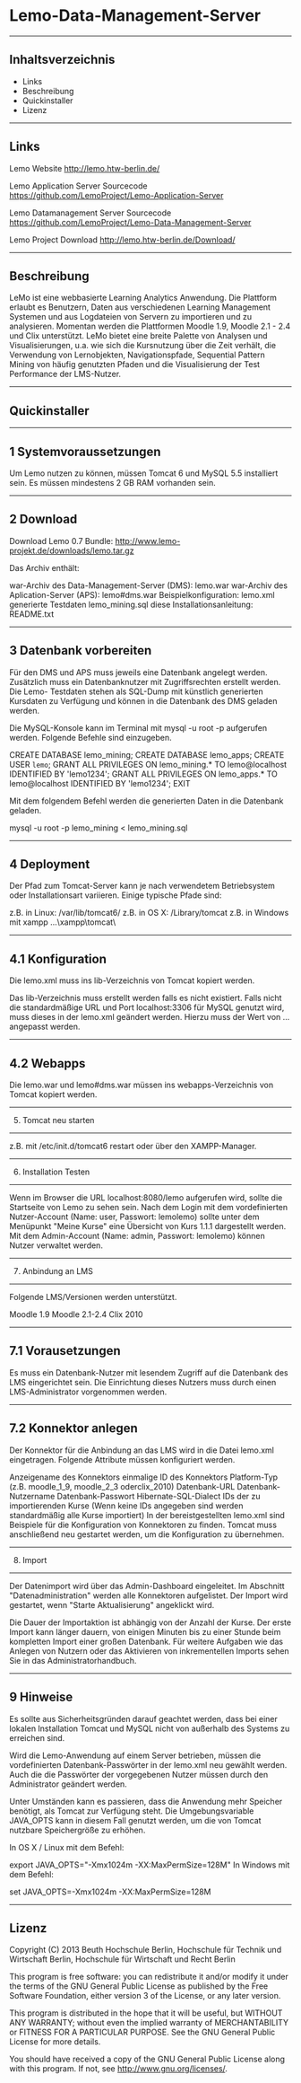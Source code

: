 Lemo-Data-Management-Server
===========================
--------------------------------------------------------------------------------
Inhaltsverzeichnis
--------------------------------------------------------------------------------
 - Links
 - Beschreibung
 - Quickinstaller
 - Lizenz

--------------------------------------------------------------------------------
Links
--------------------------------------------------------------------------------
Lemo Website
  http://lemo.htw-berlin.de/

Lemo Application Server Sourcecode
	https://github.com/LemoProject/Lemo-Application-Server

Lemo Datamanagement Server Sourcecode
	https://github.com/LemoProject/Lemo-Data-Management-Server

Lemo Project Download
	http://lemo.htw-berlin.de/Download/

--------------------------------------------------------------------------------
Beschreibung
--------------------------------------------------------------------------------
LeMo ist eine webbasierte Learning Analytics Anwendung. Die Plattform erlaubt
es Benutzern, Daten aus verschiedenen Learning Management Systemen und aus 
Logdateien von Servern zu importieren und zu analysieren. Momentan werden die 
Plattformen Moodle 1.9, Moodle 2.1 - 2.4 und Clix unterstützt. LeMo bietet eine 
breite Palette von Analysen und Visualisierungen, u.a. wie sich die
Kursnutzung über die Zeit verhält, die Verwendung von Lernobjekten,
Navigationspfade, Sequential Pattern Mining von häufig genutzten Pfaden und die
Visualisierung der Test Performance der LMS-Nutzer.

--------------------------------------------------------------------------------
Quickinstaller
--------------------------------------------------------------------------------
---------------------------------------
1 Systemvoraussetzungen
---------------------------------------
Um Lemo nutzen zu können, müssen Tomcat 6 und MySQL 5.5 installiert sein.
Es müssen mindestens 2 GB RAM vorhanden sein.

---------------------------------------
2 Download
---------------------------------------
Download Lemo 0.7 Bundle:
http://www.lemo-projekt.de/downloads/lemo.tar.gz

Das Archiv enthält:

war-Archiv des Data-Management-Server (DMS): lemo.war
war-Archiv des Aplication-Server (APS): lemo#dms.war
Beispielkonfiguration: lemo.xml
generierte Testdaten lemo_mining.sql
diese Installationsanleitung: README.txt

---------------------------------------
3 Datenbank vorbereiten
---------------------------------------
Für den DMS und APS muss jeweils eine Datenbank angelegt werden. Zusätzlich 
muss ein Datenbanknutzer mit Zugriffsrechten erstellt werden. Die Lemo-
Testdaten stehen als SQL-Dump mit künstlich generierten Kursdaten zu Verfügung
und können in die Datenbank des DMS geladen werden.

Die MySQL-Konsole kann im Terminal mit mysql -u root -p aufgerufen werden.
Folgende Befehle sind einzugeben.

CREATE DATABASE lemo_mining;
CREATE DATABASE lemo_apps;
CREATE USER `lemo`;
GRANT ALL PRIVILEGES ON lemo_mining.* TO
	lemo@localhost IDENTIFIED BY 'lemo1234';
GRANT ALL PRIVILEGES ON lemo_apps.* TO 
	lemo@localhost IDENTIFIED BY 'lemo1234';
EXIT

Mit dem folgendem Befehl werden die generierten Daten in die Datenbank geladen.

mysql -u root -p lemo_mining < lemo_mining.sql

---------------------------------------
4 Deployment
---------------------------------------
Der Pfad zum Tomcat-Server kann je nach verwendetem Betriebsystem oder 
Installationsart variieren. Einige typische Pfade sind:

z.B. in Linux: /var/lib/tomcat6/
z.B. in OS X: /Library/tomcat
z.B. in Windows mit xampp ...\xampp\tomcat\

-------------------
4.1 Konfiguration
-------------------
Die lemo.xml muss ins lib-Verzeichnis von Tomcat kopiert werden.

Das lib-Verzeichnis muss erstellt werden falls es nicht existiert.
Falls nicht die standardmäßige URL und Port localhost:3306 für MySQL genutzt
wird, muss dieses in der lemo.xml geändert werden. Hierzu muss der Wert von
<property name="hibernate.connection.url">...</property> angepasst werden.

-------------------
4.2 Webapps
-------------------
Die lemo.war und lemo#dms.war müssen ins webapps-Verzeichnis von Tomcat
kopiert werden.

---------------------------------------
5. Tomcat neu starten
---------------------------------------
z.B. mit /etc/init.d/tomcat6 restart oder über den XAMPP-Manager.

---------------------------------------
6. Installation Testen
---------------------------------------
Wenn im Browser die URL localhost:8080/lemo aufgerufen wird, sollte die
Startseite von Lemo zu sehen sein. Nach dem Login mit dem vordefinierten
Nutzer-Account (Name: user, Passwort: lemolemo) sollte unter dem Menüpunkt
"Meine Kurse" eine Übersicht von Kurs 1.1.1 dargestellt werden. Mit dem
Admin-Account (Name: admin, Passwort: lemolemo) können Nutzer verwaltet werden.

---------------------------------------
7. Anbindung an LMS
---------------------------------------
Folgende LMS/Versionen werden unterstützt.

Moodle 1.9
Moodle 2.1-2.4
Clix 2010

-------------------
7.1 Vorausetzungen
-------------------

Es muss ein Datenbank-Nutzer mit lesendem Zugriff auf die Datenbank des LMS
eingerichtet sein. Die Einrichtung dieses Nutzers muss durch einen
LMS-Administrator vorgenommen werden.

-------------------
7.2 Konnektor anlegen
-------------------
Der Konnektor für die Anbindung an das LMS wird in die Datei lemo.xml
eingetragen. Folgende Attribute müssen konfiguriert werden.

Anzeigename des Konnektors
einmalige ID des Konnektors
Platform-Typ (z.B. moodle_1_9, moodle_2_3 oderclix_2010)
Datenbank-URL
Datenbank-Nutzername
Datenbank-Passwort
Hibernate-SQL-Dialect
IDs der zu importierenden Kurse (Wenn keine IDs angegeben sind werden
standardmäßig alle Kurse importiert)
In der bereistgestellten lemo.xml sind Beispiele für die Konfiguration von
Konnektoren zu finden.
Tomcat muss anschließend neu gestartet werden, um die Konfiguration zu
übernehmen.

---------------------------------------
8. Import
---------------------------------------
Der Datenimport wird über das Admin-Dashboard eingeleitet. Im Abschnitt
"Datenadministration" werden alle Konnektoren aufgelistet. Der Import wird
gestartet, wenn "Starte Aktualisierung" angeklickt wird.

Die Dauer der Importaktion ist abhängig von der Anzahl der Kurse. Der erste
Import kann länger dauern, von einigen Minuten bis zu einer Stunde beim
kompletten Import einer großen Datenbank.
Für weitere Aufgaben wie das Anlegen von Nutzern oder das Aktivieren von
inkrementellen Imports sehen Sie in das Administratorhandbuch.

---------------------------------------
9 Hinweise
---------------------------------------
Es sollte aus Sicherheitsgründen darauf geachtet werden, dass bei einer
lokalen Installation Tomcat und MySQL nicht von außerhalb des Systems zu
erreichen sind.

Wird die Lemo-Anwendung auf einem Server betrieben, müssen die vordefinierten
Datenbank-Passwörter in der lemo.xml neu gewählt werden. Auch die die
Passwörter der vorgegebenen Nutzer müssen durch den Administrator geändert
werden.

Unter Umständen kann es passieren, dass die Anwendung mehr Speicher benötigt,
als Tomcat zur Verfügung steht. Die Umgebungsvariable JAVA_OPTS kann in diesem
Fall genutzt werden, um die von Tomcat nutzbare Speichergröße zu erhöhen.

In OS X / Linux mit dem Befehl:

export JAVA_OPTS="-Xmx1024m -XX:MaxPermSize=128M"
In Windows mit dem Befehl:

set JAVA_OPTS=-Xmx1024m -XX:MaxPermSize=128M

--------------------------------------------------------------------------------
Lizenz
--------------------------------------------------------------------------------
Copyright (C) 2013
Beuth Hochschule Berlin, Hochschule für Technik und Wirtschaft Berlin,
Hochschule für Wirtschaft und Recht Berlin

This program is free software: you can redistribute it and/or modify
it under the terms of the GNU General Public License as published by
the Free Software Foundation, either version 3 of the License, or
any later version.

This program is distributed in the hope that it will be useful,
but WITHOUT ANY WARRANTY; without even the implied warranty of
MERCHANTABILITY or FITNESS FOR A PARTICULAR PURPOSE. See the
GNU General Public License for more details.

You should have received a copy of the GNU General Public License
along with this program.  If not, see <http://www.gnu.org/licenses/>.
